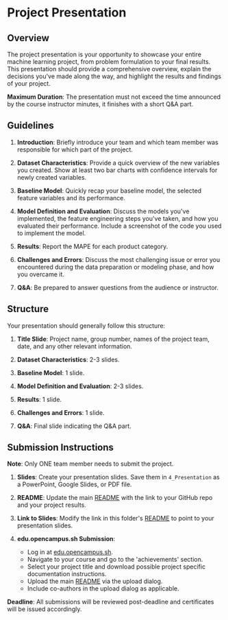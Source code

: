 # Project Presentation

## Overview

The project presentation is your opportunity to showcase your entire machine learning project, from problem formulation to your final results. This presentation should provide a comprehensive overview, explain the decisions you've made along the way, and highlight the results and findings of your project.

**Maximum Duration**: The presentation must not exceed the time announced by the course instructor minutes, it finishes with a short Q&A part.

## Guidelines

1.  **Introduction**: Briefly introduce your team and which team member was responsible for which part of the project.

2.  **Dataset Characteristics**: Provide a quick overview of the new variables you created. Show at least two bar charts with confidence intervals for newly created variables.

3.  **Baseline Model**: Quickly recap your baseline model, the selected feature variables and its performance.

4.  **Model Definition and Evaluation**: Discuss the models you've implemented, the feature engineering steps you've taken, and how you evaluated their performance. Include a screenshot of the code you used to implement the model.

5.  **Results**: Report the MAPE for each product category.

6.  **Challenges and Errors**: Discuss the most challenging issue or error you encountered during the data preparation or modeling phase, and how you overcame it.

7.  **Q&A**: Be prepared to answer questions from the audience or instructor.

## Structure

Your presentation should generally follow this structure:

1.  **Title Slide**: Project name, group number, names of the project team, date, and any other relevant information.

2.  **Dataset Characteristics**: 2-3 slides.

3.  **Baseline Model**: 1 slide.

4.  **Model Definition and Evaluation**: 2-3 slides.

5.  **Results**: 1 slide.

6.  **Challenges and Errors**: 1 slide.

7.  **Q&A**: Final slide indicating the Q&A part.

## Submission Instructions

**Note**: Only ONE team member needs to submit the project.

1.  **Slides**: Create your presentation slides. Save them in `4_Presentation` as a PowerPoint, Google Slides, or PDF file.

2.  **README**: Update the main [README](../README.md) with the link to your GitHub repo and your project results.

3.  **Link to Slides**: Modify the link in this folder's [README](README.md) to point to your presentation slides.

4.  **edu.opencampus.sh Submission**:

    -   Log in at [edu.opencampus.sh](https://edu.opencampus.sh).
    -   Navigate to your course and go to the 'achievements' section.
    -   Select your project title and download possible project specific documentation instructions.
    -   Upload the main [README](../README.md) via the upload dialog.
    -   Include co-authors in the upload dialog as applicable.

**Deadline**: All submissions will be reviewed post-deadline and certificates will be issued accordingly.
